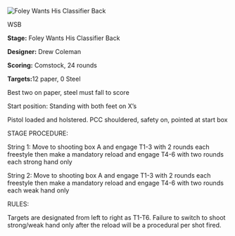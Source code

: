 ![Foley Wants His Classifier Back](https://github.com/bagellord/USPSA-Stages/blob/master/21-25%20rounds/Foley%20Wants%20His%20Classifier%20Back%20-%2024%20Rounds%20-%20VA%20Count/Foley%20Wants%20his%20Classifier%20Back.png)

WSB

<b>Stage:</b> Foley Wants His Classifier Back

<b>Designer:</b> Drew Coleman

<b>Scoring:</b> Comstock, 24 rounds

<b>Targets:</b>12 paper, 0 Steel

Best two on paper, steel must fall to score

Start position: Standing with both feet on X’s

Pistol loaded and holstered. PCC shouldered, safety on, pointed at start box

STAGE PROCEDURE:

String 1: Move to shooting box A and engage T1-3 with 2 rounds each freestyle then make a mandatory reload and engage T4-6 with two rounds each strong hand only

String 2: Move to shooting box A and engage T1-3 with 2 rounds each freestyle then make a mandatory reload and engage T4-6 with two rounds each weak hand only

RULES:

Targets are designated from left to right as T1-T6. Failure to switch to shoot strong/weak hand only after the reload will be a procedural per shot fired.

